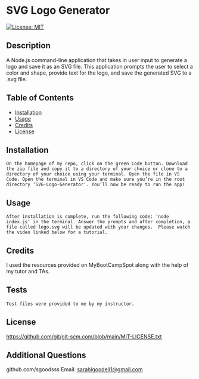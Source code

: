 # SVG Logo Generator
  [![License: MIT](https://img.shields.io/badge/License-MIT-yellow.svg)](https://opensource.org/licenses/MIT)

  ## Description

  A Node.js command-line application that takes in user input to generate a logo and save it as an SVG file. This application prompts the user to select a color and shape, provide text for the logo, and save the generated SVG to a .svg file.

  ## Table of Contents 

  - [Installation](#installation)
  - [Usage](#usage)
  - [Credits](#credits)
  - [License](#license)

  ## Installation
    On the homepage of my repo, click on the green Code button. Download the zip file and copy it to a directory of your choice or clone to a directory of your choice using your terminal. Open the file in VS Code. Open the terminal in VS Code and make sure you’re in the root directory ‘SVG-Logo-Generator'. You’ll now be ready to run the app!


  ## Usage
    After installation is complete, run the following code: ‘node index.js’ in the terminal. Answer the prompts and after completion, a file called logo.svg will be updated with your changes.  Please watch the video linked below for a tutorial.
  

  ## Credits
  
  I used the resources provided on MyBootCampSpot along with the help of my tutor and TAs.

  ## Tests
    Test files were provided to me by my instructor.
  

  ## License
  https://github.com/git/git-scm.com/blob/main/MIT-LICENSE.txt
 
  ## Additional Questions
  github.com/sgoodsss
  Email: sarahlgoodell1@gmail.com